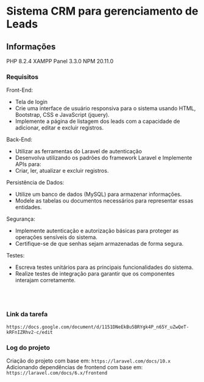 # Sistema CRM para gerenciamento de Leads

## Informações

PHP 8.2.4
XAMPP Panel 3.3.0
NPM 20.11.0

### Requisitos

Front-End:
- Tela de login
- Crie uma interface de usuário responsiva para o sistema usando HTML, Bootstrap, CSS e JavaScript (jquery).
- Implemente a página de listagem dos leads com a capacidade de adicionar, editar e excluir registros.

Back-End:
- Utilizar as ferramentas do Laravel de autenticação
- Desenvolva utilizando os padrões do framework Laravel e Implemente APIs para:
- Criar, ler, atualizar e excluir registros.

Persistência de Dados:
- Utilize um banco de dados (MySQL) para armazenar informações.
- Modele as tabelas ou documentos necessários para representar essas entidades.

Segurança:
- Implemente autenticação e autorização básicas para proteger as operações sensíveis do sistema.
- Certifique-se de que senhas sejam armazenadas de forma segura.

Testes:
- Escreva testes unitários para as principais funcionalidades do sistema.
- Realize testes de integração para garantir que os componentes interajam corretamente.

<br /><br />

### Link da tarefa

`https://docs.google.com/document/d/1151DNeEkBu5BRYgk4P_n65Y_uZwQeT-kRFnIZRhv2-c/edit`

### Log do projeto

Criação do projeto com base em: `https://laravel.com/docs/10.x`
Adicionando dependências de frontend com base em: `https://laravel.com/docs/6.x/frontend`
